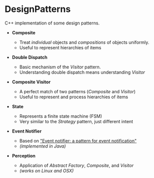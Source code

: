 DesignPatterns
==============

C++ implementation of some design patterns.

* __Composite__
  * Treat _individual_ objects and _compositions_ of objects uniformly.
  * Useful to represent hierarchies of items


* __Double Dispatch__
  * Basic mechanism of the _Visitor_ pattern.
  * Understanding double dispatch means understanding _Visitor_


* __Composite Visitor__
  * A perfect match of two patterns (_Composite_ and _Visitor_)
  * Useful to represent and process hierarchies of items


* __State__
  * Represents a finite state machine (FSM)
  * Very similar to the _Strategy_ pattern, just different intent


* __Event Notifier__
  * Based on ["Event notifier: a pattern for event notification"](http://dl.acm.org/citation.cfm?id=335870)
  * _(implemented in Java)_

* __Perception__
  * Application of _Abstract Factory_, _Composite_, and _Visitor_
  * _(works on Linux and OSX)_
